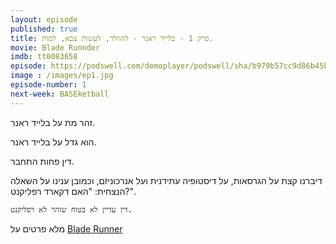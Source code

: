 ```yaml
---
layout: episode
published: true
title: פרק 1 - בלייד ראנר - להוולד, לעשות צבא, למות.
movie: Blade Runnder
imdb: tt0083658
episode: https://podswell.com/demoplayer/podswell/sha/b979b57cc9d86b45b347641e2536b6b9b05ef9d3.mp3?name=movietalker
image : /images/ep1.jpg
episode-number: 1
next-week: BASEketball
---
```

זהר מת על בלייד ראנר.

הוא גדל על בלייד ראנר.

דין פחות התחבר.

דיברנו קצת על הגרסאות, על דיסטופיה עתידנית ועל אנרכוניזם, וכמובן ענינו על השאלה הנצחית: "האם דקארד רפליקנט?".

`דין עדיין לא בטוח שזהר לא רפליקנט.`

מלא פרטים על [Blade Runner](http://www.imdb.com/title/tt0083658/)
